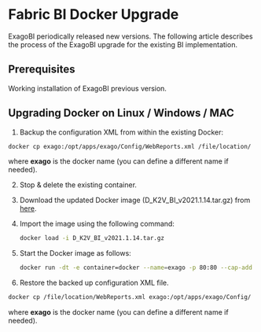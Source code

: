 # Fabric BI Docker Upgrade

ExagoBI periodically released new versions. The following article describes the process of the ExagoBI upgrade for the existing BI implementation.

## Prerequisites
Working installation of ExagoBI previous version.

## Upgrading Docker on Linux / Windows / MAC

1. Backup the configuration XML from within the existing Docker:

~~~bash
docker cp exago:/opt/apps/exago/Config/WebReports.xml /file/location/
~~~

where **exago** is the docker name (you can define a different name if needed).

2. Stop & delete the existing container.

3. Download the updated Docker image (D_K2V_BI_v2021.1.14.tar.gz) from [here](https://download.k2view.com/index.php/s/9eUCeEMeiGFvoYA).

4. Import the image using the following command:

   ~~~bash
   docker load -i D_K2V_BI_v2021.1.14.tar.gz
   ~~~

5. Start the Docker image as follows:
   ~~~bash
   docker run -dt -e container=docker --name=exago -p 80:80 --cap-add SYS_ADMIN k2view/exagobi:v2021.1.14 bash -c 'mount -oremount,rw /sys/fs/cgroup; mkdir /sys/fs/cgroup/systemd; mount -oremount,ro /sys/fs/cgroup; exec /usr/sbin/init'
   ~~~

6. Restore the backed up configuration XML file.

~~~bash
docker cp /file/location/WebReports.xml exago:/opt/apps/exago/Config/
~~~

where **exago** is the docker name (you can define a different name if needed). 
